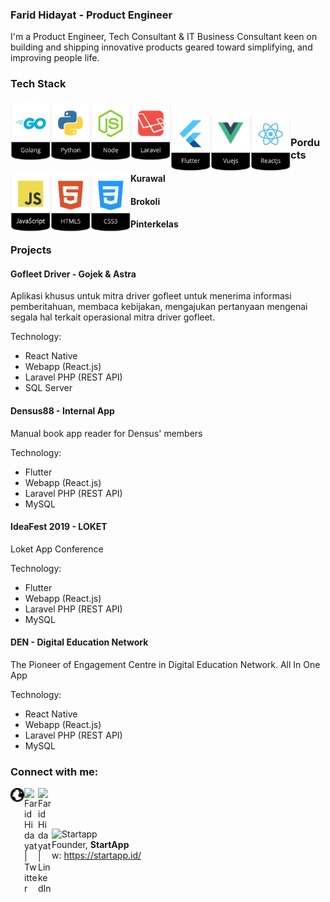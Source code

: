 ### Farid Hidayat - Product Engineer

I'm a Product Engineer, Tech Consultant & IT Business Consultant keen on building and shipping innovative products geared toward simplifying, and improving people life.

### Tech Stack

<img align="left" alt="Golang" width="64px" src="assets/golang.png" />
<img align="left" alt="Python" width="64px" src="assets/python.png" />
<img align="left" alt="Nodejs" width="64px" src="assets/nodejs.png" />
<img align="left" alt="Laravel" width="64px" src="assets/laravel.png" />
<br/>
<img align="left" alt="Flutter" width="64px" src="assets/flutter.png" />
<img align="left" alt="Vuejs" width="64px" src="assets/vuejs.png" />
<img align="left" alt="Reactjs" width="64px" src="assets/reactjs.png" />
<br/>
<img align="left" alt="Javascript" width="64px" src="assets/js.png" />
<img align="left" alt="HTML5" width="64px" src="assets/html5.png" />
<img align="left" alt="CSS" width="64px" src="assets/css3.png" />

### Porducts
#### Kurawal
#### Brokoli
#### Pinterkelas

### Projects
#### Gofleet Driver - Gojek & Astra
Aplikasi khusus untuk mitra driver gofleet untuk menerima informasi pemberitahuan, membaca kebijakan, mengajukan pertanyaan mengenai segala hal terkait operasional mitra driver gofleet.

Technology:
- React Native
- Webapp (React.js)
- Laravel PHP (REST API)
- SQL Server

#### Densus88 - Internal App
Manual book app reader for Densus' members

Technology:
- Flutter
- Webapp (React.js)
- Laravel PHP (REST API)
- MySQL

#### IdeaFest 2019 - LOKET
Loket App Conference

Technology:
- Flutter
- Webapp (React.js)
- Laravel PHP (REST API)
- MySQL

#### DEN - Digital Education Network
The Pioneer of Engagement Centre in Digital Education Network. All In One App

Technology:
- React Native
- Webapp (React.js)
- Laravel PHP (REST API)
- MySQL

### Connect with me:

[<img align="left" alt="Farid Hidayat" width="22px" src="https://raw.githubusercontent.com/iconic/open-iconic/master/svg/globe.svg" />][website]
<!-- [<img align="left" alt="Farid Hidayat | YouTube" width="22px" src="https://cdn.jsdelivr.net/npm/simple-icons@v3/icons/youtube.svg" />][youtube] -->
[<img align="left" alt="Farid Hidayat | Twitter" width="22px" src="https://cdn.jsdelivr.net/npm/simple-icons@v3/icons/twitter.svg" />][twitter]
[<img align="left" alt="Farid Hidayat | LinkedIn" width="22px" src="https://cdn.jsdelivr.net/npm/simple-icons@v3/icons/linkedin.svg" />][linkedin]

[website]: https://faridlab.github.io
[twitter]: https://twitter.com/faridlab
<!-- [youtube]: https://youtube.com/faridlab -->
[linkedin]: https://linkedin.com/in/faridlab


<br />
<br />
<br />

<img alt="Startapp" height="64px" src="https://startapp.id/wp-content/uploads/2022/09/StartApp-Logo-Master-dark.png" /><br/>
Founder, **StartApp**<br/>
w: https://startapp.id/<br/>
